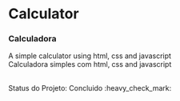 <h1> Calculator </h1>
<h3> Calculadora </h3>
<p> A simple calculator using html, css and javascript <br>
  Calculadora simples com html, css and javascript </p> <br>
Status do Projeto: Concluido :heavy_check_mark:
